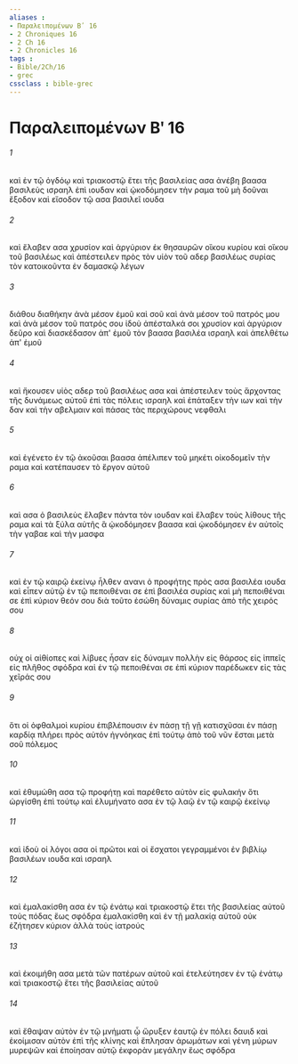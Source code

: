 ```yaml
---
aliases : 
- Παραλειπομένων Βʹ 16
- 2 Chroniques 16
- 2 Ch 16
- 2 Chronicles 16
tags : 
- Bible/2Ch/16
- grec
cssclass : bible-grec
---
```


# Παραλειπομένων Βʹ 16

###### 1
καὶ ἐν τῷ ὀγδόῳ καὶ τριακοστῷ ἔτει τῆς βασιλείας ασα ἀνέβη βαασα βασιλεὺς ισραηλ ἐπὶ ιουδαν καὶ ᾠκοδόμησεν τὴν ραμα τοῦ μὴ δοῦναι ἔξοδον καὶ εἴσοδον τῷ ασα βασιλεῖ ιουδα
###### 2
καὶ ἔλαβεν ασα χρυσίον καὶ ἀργύριον ἐκ θησαυρῶν οἴκου κυρίου καὶ οἴκου τοῦ βασιλέως καὶ ἀπέστειλεν πρὸς τὸν υἱὸν τοῦ αδερ βασιλέως συρίας τὸν κατοικοῦντα ἐν δαμασκῷ λέγων
###### 3
διάθου διαθήκην ἀνὰ μέσον ἐμοῦ καὶ σοῦ καὶ ἀνὰ μέσον τοῦ πατρός μου καὶ ἀνὰ μέσον τοῦ πατρός σου ἰδοὺ ἀπέσταλκά σοι χρυσίον καὶ ἀργύριον δεῦρο καὶ διασκέδασον ἀπ' ἐμοῦ τὸν βαασα βασιλέα ισραηλ καὶ ἀπελθέτω ἀπ' ἐμοῦ
###### 4
καὶ ἤκουσεν υἱὸς αδερ τοῦ βασιλέως ασα καὶ ἀπέστειλεν τοὺς ἄρχοντας τῆς δυνάμεως αὐτοῦ ἐπὶ τὰς πόλεις ισραηλ καὶ ἐπάταξεν τὴν ιων καὶ τὴν δαν καὶ τὴν αβελμαιν καὶ πάσας τὰς περιχώρους νεφθαλι
###### 5
καὶ ἐγένετο ἐν τῷ ἀκοῦσαι βαασα ἀπέλιπεν τοῦ μηκέτι οἰκοδομεῖν τὴν ραμα καὶ κατέπαυσεν τὸ ἔργον αὐτοῦ
###### 6
καὶ ασα ὁ βασιλεὺς ἔλαβεν πάντα τὸν ιουδαν καὶ ἔλαβεν τοὺς λίθους τῆς ραμα καὶ τὰ ξύλα αὐτῆς ἃ ᾠκοδόμησεν βαασα καὶ ᾠκοδόμησεν ἐν αὐτοῖς τὴν γαβαε καὶ τὴν μασφα
###### 7
καὶ ἐν τῷ καιρῷ ἐκείνῳ ἦλθεν ανανι ὁ προφήτης πρὸς ασα βασιλέα ιουδα καὶ εἶπεν αὐτῷ ἐν τῷ πεποιθέναι σε ἐπὶ βασιλέα συρίας καὶ μὴ πεποιθέναι σε ἐπὶ κύριον θεόν σου διὰ τοῦτο ἐσώθη δύναμις συρίας ἀπὸ τῆς χειρός σου
###### 8
οὐχ οἱ αἰθίοπες καὶ λίβυες ἦσαν εἰς δύναμιν πολλὴν εἰς θάρσος εἰς ἱππεῖς εἰς πλῆθος σφόδρα καὶ ἐν τῷ πεποιθέναι σε ἐπὶ κύριον παρέδωκεν εἰς τὰς χεῖράς σου
###### 9
ὅτι οἱ ὀφθαλμοὶ κυρίου ἐπιβλέπουσιν ἐν πάσῃ τῇ γῇ κατισχῦσαι ἐν πάσῃ καρδίᾳ πλήρει πρὸς αὐτόν ἠγνόηκας ἐπὶ τούτῳ ἀπὸ τοῦ νῦν ἔσται μετὰ σοῦ πόλεμος
###### 10
καὶ ἐθυμώθη ασα τῷ προφήτῃ καὶ παρέθετο αὐτὸν εἰς φυλακήν ὅτι ὠργίσθη ἐπὶ τούτῳ καὶ ἐλυμήνατο ασα ἐν τῷ λαῷ ἐν τῷ καιρῷ ἐκείνῳ
###### 11
καὶ ἰδοὺ οἱ λόγοι ασα οἱ πρῶτοι καὶ οἱ ἔσχατοι γεγραμμένοι ἐν βιβλίῳ βασιλέων ιουδα καὶ ισραηλ
###### 12
καὶ ἐμαλακίσθη ασα ἐν τῷ ἐνάτῳ καὶ τριακοστῷ ἔτει τῆς βασιλείας αὐτοῦ τοὺς πόδας ἕως σφόδρα ἐμαλακίσθη καὶ ἐν τῇ μαλακίᾳ αὐτοῦ οὐκ ἐζήτησεν κύριον ἀλλὰ τοὺς ἰατρούς
###### 13
καὶ ἐκοιμήθη ασα μετὰ τῶν πατέρων αὐτοῦ καὶ ἐτελεύτησεν ἐν τῷ ἐνάτῳ καὶ τριακοστῷ ἔτει τῆς βασιλείας αὐτοῦ
###### 14
καὶ ἔθαψαν αὐτὸν ἐν τῷ μνήματι ᾧ ὤρυξεν ἑαυτῷ ἐν πόλει δαυιδ καὶ ἐκοίμισαν αὐτὸν ἐπὶ τῆς κλίνης καὶ ἔπλησαν ἀρωμάτων καὶ γένη μύρων μυρεψῶν καὶ ἐποίησαν αὐτῷ ἐκφορὰν μεγάλην ἕως σφόδρα
